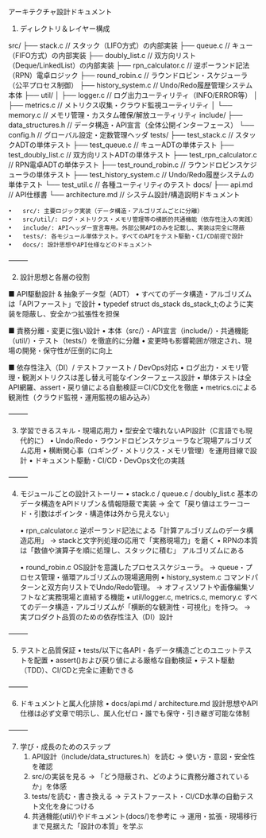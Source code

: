 アーキテクチャ設計ドキュメント


1. ディレクトリ＆レイヤー構成

src/
├── stack.c               // スタック（LIFO方式）の内部実装
├── queue.c               // キュー（FIFO方式）の内部実装
├── doubly_list.c         // 双方向リスト（Deque/LinkedList）の内部実装
├── rpn_calculator.c      // 逆ポーランド記法（RPN）電卓ロジック
├── round_robin.c         // ラウンドロビン・スケジューラ（公平プロセス制御）
├── history_system.c      // Undo/Redo履歴管理システム本体
├── util/
│   ├── logger.c          // ログ出力ユーティリティ（INFO/ERROR等）
│   ├── metrics.c         // メトリクス収集・クラウド監視ユーティリティ
│   └── memory.c          // メモリ管理・カスタム確保/解放ユーティリティ
include/
├── data_structures.h     // データ構造・API宣言（全体公開インターフェース）
└── config.h              // グローバル設定・定数管理ヘッダ
tests/
├── test_stack.c          // スタックADTの単体テスト
├── test_queue.c          // キューADTの単体テスト
├── test_doubly_list.c    // 双方向リストADTの単体テスト
├── test_rpn_calculator.c // RPN電卓ADTの単体テスト
├── test_round_robin.c    // ラウンドロビンスケジューラの単体テスト
├── test_history_system.c // Undo/Redo履歴システムの単体テスト
└── test_util.c           // 各種ユーティリティのテスト
docs/
├── api.md                // API仕様書
└── architecture.md       // システム設計/構造説明ドキュメント

	•	src/: 主要ロジック実装（データ構造・アルゴリズムごとに分離）
	•	src/util/: ログ・メトリクス・メモリ管理等の横断的共通機能（依存性注入の実践）
	•	include/: APIヘッダー宣言専用。外部公開APIのみを記載し、実装は完全に隠蔽
	•	tests/: 各モジュール単体テスト。すべてのAPIをテスト駆動・CI/CD前提で設計
	•	docs/: 設計思想やAPI仕様などのドキュメント

⸻

2. 設計思想と各層の役割

■ API駆動設計 & 抽象データ型（ADT）
	•	すべてのデータ構造・アルゴリズムは「APIファースト」で設計
	•	typedef struct ds_stack ds_stack_t;のように実装を隠蔽し、安全かつ拡張性を担保

■ 責務分離・変更に強い設計
	•	本体（src/）・API宣言（include/）・共通機能（util/）・テスト（tests/）を徹底的に分離
	•	変更時も影響範囲が限定され、現場の開発・保守性が圧倒的に向上

■ 依存性注入（DI）/ テストファースト / DevOps対応
	•	ログ出力・メモリ管理・観測メトリクスは差し替え可能なインターフェース設計
	•	単体テストは全API網羅、assert・戻り値による自動検証＝CI/CD文化を徹底
	•	metrics.cによる観測性（クラウド監視・運用監視の組み込み）

⸻

3. 学習できるスキル・現場応用力
	•	型安全で壊れないAPI設計（C言語でも現代的に）
	•	Undo/Redo・ラウンドロビンスケジューラなど現場アルゴリズム応用
	•	横断関心事（ロギング・メトリクス・メモリ管理）を運用目線で設計
	•	ドキュメント駆動・CI/CD・DevOps文化の実践

⸻

4. モジュールごとの設計ストーリー
	•	stack.c / queue.c / doubly_list.c
基本のデータ構造をAPIドリブン＆情報隠蔽で実装
→ 全て「戻り値はエラーコード・引数はポインタ・構造体は外から見えない」

	•	rpn_calculator.c
逆ポーランド記法による「計算アルゴリズムのデータ構造応用」
→ stackと文字列処理の応用で「実務現場力」を磨く
•	RPNの本質は「数値や演算子を順に処理し、スタックに積む」
アルゴリズムにある

	•	round_robin.c
OS設計を意識したプロセススケジューラ。
→ queue・プロセス管理・循環アルゴリズムの現場適用例
	•	history_system.c
コマンドパターンと双方向リストでUndo/Redo管理。
→ オフィスソフトや画像編集ソフトなど実務現場と直結する機能
	•	util/logger.c, metrics.c, memory.c
すべてのデータ構造・アルゴリズムが「横断的な観測性・可視化」を持つ。
→ 実プロダクト品質のための依存性注入（DI）設計

⸻

5. テストと品質保証
	•	tests/以下に各API・各データ構造ごとのユニットテストを配置
	•	assert()および戻り値による厳格な自動検証
	•	テスト駆動（TDD）、CI/CDと完全に連動できる

⸻

6. ドキュメントと属人化排除
	•	docs/api.md / architecture.md
設計思想やAPI仕様は必ず文章で明示し、属人化ゼロ・誰でも保守・引き継ぎ可能な体制

⸻

7. 学び・成長のためのステップ
	1.	API設計（include/data_structures.h）を読む
→ 使い方・意図・安全性を確認
	2.	src/の実装を見る
→ 「どう隠蔽され、どのように責務分離されているか」を体感
	3.	tests/を読む・書き換える
→ テストファースト・CI/CD水準の自動テスト文化を身につける
	4.	共通機能(util/)やドキュメント(docs/)を参考に
→ 運用・拡張・現場移行まで見据えた「設計の本質」を学ぶ


